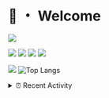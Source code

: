# 👋 ・ Welcome
![](https://komarev.com/ghpvc/?username=Lorenzo0111)

![](https://img.shields.io/badge/Java-ED8B00?style=for-the-badge&logo=java&logoColor=white)
![](https://img.shields.io/badge/JavaScript-323330?style=for-the-badge&logo=javascript&logoColor=F7DF1E)
![](https://img.shields.io/badge/Node.js-339933?style=for-the-badge&logo=nodedotjs&logoColor=white)
![](https://img.shields.io/badge/React-20232A?style=for-the-badge&logo=react&logoColor=61DAFB)

[![](https://github-readme-stats.vercel.app/api?username=Lorenzo0111&show_icons=true&count_private=true)](https://github.com/Lorenzo0111)
![Top Langs](https://github-readme-stats.vercel.app/api/top-langs/?username=Lorenzo0111&layout=compact)

<details>
<summary>⏰ Recent Activity</summary>

<!--RECENT_ACTIVITY:start-->
1. ![issueClosed] **Issue closed:** [ZombieStriker/QualityArmory#184](https://github.com/ZombieStriker/QualityArmory/issues/184)
2. ![comment] **Commented:** [ZombieStriker/QualityArmory#184](https://github.com/ZombieStriker/QualityArmory/issues/184#issuecomment-939974833)
3. ![prMerged] **Pull request merged:** [Lorenzo0111/DownloadTracker#32](https://github.com/Lorenzo0111/DownloadTracker/pull/32)
4. ![prMerged] **Pull request merged:** [Lorenzo0111/MultiLang#34](https://github.com/Lorenzo0111/MultiLang/pull/34)
5. ![prMerged] **Pull request merged:** [Lorenzo0111/ElectionsPlus#42](https://github.com/Lorenzo0111/ElectionsPlus/pull/42)
6. ![prMerged] **Pull request merged:** [Lorenzo0111/RocketPlaceholders#39](https://github.com/Lorenzo0111/RocketPlaceholders/pull/39)
7. ![prMerged] **Pull request merged:** [Lorenzo0111/MultiLang#33](https://github.com/Lorenzo0111/MultiLang/pull/33)
8. ![prMerged] **Pull request merged:** [Lorenzo0111/ElectionsPlus#41](https://github.com/Lorenzo0111/ElectionsPlus/pull/41)
9. ![prMerged] **Pull request merged:** [Lorenzo0111/RocketPlaceholders#38](https://github.com/Lorenzo0111/RocketPlaceholders/pull/38)
10. ![issueClosed] **Issue closed:** [ZombieStriker/QualityArmoryVehicles2#29](https://github.com/ZombieStriker/QualityArmoryVehicles2/issues/29)
<!--RECENT_ACTIVITY:end-->


<!--RECENT_ACTIVITY:last_update-->
Last Updated: Tuesday, October 12th, 2021, 12:41:19 AM
<!--RECENT_ACTIVITY:last_update_end-->
</details>

[issueOpened]: https://cdn.jsdelivr.net/gh/Readme-Workflows/Readme-Icons@main/icons/octicons/IssueOpenedOld.svg
[issueClosed]: https://cdn.jsdelivr.net/gh/Readme-Workflows/Readme-Icons@main/icons/octicons/IssueClosedOld.svg

[prOpened]: https://cdn.jsdelivr.net/gh/Readme-Workflows/Readme-Icons@main/icons/octicons/PullRequestOpened.svg
[prClosed]: https://cdn.jsdelivr.net/gh/Readme-Workflows/Readme-Icons@main/icons/octicons/PullRequestClosed.svg
[prMerged]: https://cdn.jsdelivr.net/gh/Readme-Workflows/Readme-Icons@main/icons/octicons/PullRequestMerged.svg

[comment]: https://cdn.jsdelivr.net/gh/Readme-Workflows/Readme-Icons@main/icons/octicons/Comment.svg

[changesRequested]: https://cdn.jsdelivr.net/gh/Readme-Workflows/Readme-Icons@main/icons/octicons/RequestedChanges.svg
[approved]: https://cdn.jsdelivr.net/gh/Readme-Workflows/Readme-Icons@main/icons/octicons/ApprovedChanges.svg

[repoCreated]: https://cdn.jsdelivr.net/gh/Readme-Workflows/Readme-Icons@main/icons/octicons/Repository.svg
[release]: https://cdn.jsdelivr.net/gh/Readme-Workflows/Readme-Icons@main/icons/octicons/Release.svg
[star]: https://cdn.jsdelivr.net/gh/Readme-Workflows/Readme-Icons@main/icons/octicons/StarredRepository.svg
[wiki]: https://cdn.jsdelivr.net/gh/Readme-Workflows/Readme-Icons@main/icons/octicons/Wiki.svg
[fork]: https://cdn.jsdelivr.net/gh/Readme-Workflows/Readme-Icons@main/icons/octicons/ForkedRepository.svg
[people]: https://cdn.jsdelivr.net/gh/Readme-Workflows/Readme-Icons@main/icons/octicons/People.svg
